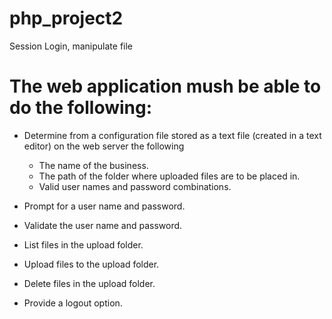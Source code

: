 # php_project2
Session Login, manipulate file

# The web application mush be able to do the following:

- Determine from a configuration file stored as a text file
(created in a text editor) on the web server the following
  - The name of the business. 
  - The path of the folder where uploaded files are to be placed in. 
  - Valid user names and password combinations. 
- Prompt for a user name and password. 

- Validate the user name and password. 

- List files in the upload folder. 

- Upload files to the upload folder. 

- Delete files in the upload folder. 

- Provide a logout option. 